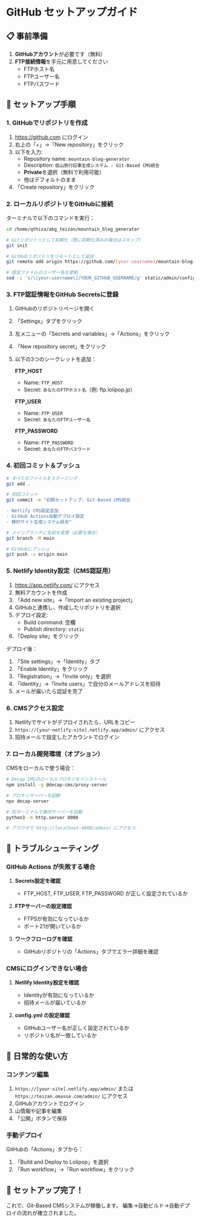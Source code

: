# GitHub セットアップガイド

## 📋 事前準備

1. **GitHubアカウント**が必要です（無料）
2. **FTP接続情報**を手元に用意してください
   - FTPホスト名
   - FTPユーザー名
   - FTPパスワード

## 🚀 セットアップ手順

### 1. GitHubでリポジトリを作成

1. https://github.com にログイン
2. 右上の「+」→「New repository」をクリック
3. 以下を入力:
   - Repository name: `mountain-blog-generator`
   - Description: `低山旅行記事生成システム - Git-Based CMS統合`
   - **Private**を選択（無料で利用可能）
   - 他はデフォルトのまま
4. 「Create repository」をクリック

### 2. ローカルリポジトリをGitHubに接続

ターミナルで以下のコマンドを実行：

```bash
cd /home/qthisa/abg_teizan/mountain_blog_generator

# Gitリポジトリとして初期化（既に初期化済みの場合はスキップ）
git init

# GitHubリポジトリをリモートとして追加
git remote add origin https://github.com/[your-username]/mountain-blog-generator.git

# 設定ファイルのユーザー名を更新
sed -i 's/\[your-username\]/YOUR_GITHUB_USERNAME/g' static/admin/config.yml
```

### 3. FTP認証情報をGitHub Secretsに登録

1. GitHubのリポジトリページを開く
2. 「Settings」タブをクリック
3. 左メニューの「Secrets and variables」→「Actions」をクリック
4. 「New repository secret」をクリック
5. 以下の3つのシークレットを追加：

   **FTP_HOST**
   - Name: `FTP_HOST`
   - Secret: `あなたのFTPホスト名`（例: ftp.lolipop.jp）
   
   **FTP_USER**
   - Name: `FTP_USER`
   - Secret: `あなたのFTPユーザー名`
   
   **FTP_PASSWORD**
   - Name: `FTP_PASSWORD`
   - Secret: `あなたのFTPパスワード`

### 4. 初回コミット＆プッシュ

```bash
# すべてのファイルをステージング
git add .

# 初回コミット
git commit -m "初期セットアップ: Git-Based CMS統合

- Netlify CMS設定追加
- GitHub Actions自動デプロイ設定
- 静的サイト生成システム統合"

# メインブランチに名前を変更（必要な場合）
git branch -M main

# GitHubにプッシュ
git push -u origin main
```

### 5. Netlify Identity設定（CMS認証用）

1. https://app.netlify.com/ にアクセス
2. 無料アカウントを作成
3. 「Add new site」→「Import an existing project」
4. GitHubと連携し、作成したリポジトリを選択
5. デプロイ設定:
   - Build command: 空欄
   - Publish directory: `static`
6. 「Deploy site」をクリック

デプロイ後：
1. 「Site settings」→「Identity」タブ
2. 「Enable Identity」をクリック
3. 「Registration」→「Invite only」を選択
4. 「Identity」→「Invite users」で自分のメールアドレスを招待
5. メールが届いたら認証を完了

### 6. CMSアクセス設定

1. Netlifyでサイトがデプロイされたら、URLをコピー
2. `https://[your-netlify-site].netlify.app/admin/` にアクセス
3. 招待メールで設定したアカウントでログイン

### 7. ローカル開発環境（オプション）

CMSをローカルで使う場合：

```bash
# Decap CMSのローカルプロキシをインストール
npm install -g @decap-cms/proxy-server

# プロキシサーバーを起動
npx decap-server

# 別ターミナルで静的サーバーを起動
python3 -m http.server 8000

# ブラウザで http://localhost:8000/admin/ にアクセス
```

## 🔧 トラブルシューティング

### GitHub Actions が失敗する場合

1. **Secrets設定を確認**
   - FTP_HOST, FTP_USER, FTP_PASSWORD が正しく設定されているか
   
2. **FTPサーバーの設定確認**
   - FTPSが有効になっているか
   - ポート21が開いているか

3. **ワークフローログを確認**
   - GitHubリポジトリの「Actions」タブでエラー詳細を確認

### CMSにログインできない場合

1. **Netlify Identity設定を確認**
   - Identityが有効になっているか
   - 招待メールが届いているか

2. **config.yml の設定確認**
   - GitHubユーザー名が正しく設定されているか
   - リポジトリ名が一致しているか

## 📝 日常的な使い方

### コンテンツ編集

1. `https://[your-site].netlify.app/admin/` または `https://teizan.omasse.com/admin/` にアクセス
2. GitHubアカウントでログイン
3. 山情報や記事を編集
4. 「公開」ボタンで保存

### 手動デプロイ

GitHubの「Actions」タブから：
1. 「Build and Deploy to Lolipop」を選択
2. 「Run workflow」→「Run workflow」をクリック

## 🎉 セットアップ完了！

これで、Git-Based CMSシステムが稼働します。
編集→自動ビルド→自動デプロイの流れが確立されました。